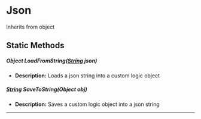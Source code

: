 # Json
Inherits from object
## Static Methods
##### Object LoadFromString([String](../static/String.md) json)
- **Description:** Loads a json string into a custom logic object
##### [String](../static/String.md) SaveToString(Object obj)
- **Description:** Saves a custom logic object into a json string

---

